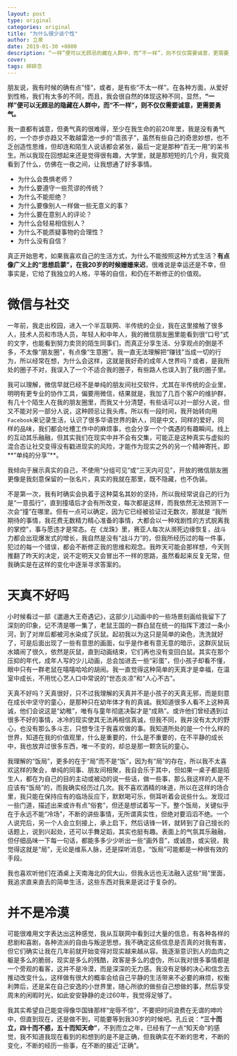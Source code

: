 ```yaml
---
layout: post
type: original
categories: original
title: "为什么很少谈个性"
author: 立泉
date: 2019-01-30 +0800
description: “一样”便可以无顾忌的藏在人群中，而“不一样”，则不仅仅需要诚意，更需要勇气。
cover: 
tags: 碎碎念
---
```


朋友说，我有时候的确有点”怪“，或者，是有些“不太一样”。在各种方面，从爱好到性格，我们有太多的不同，而且，我会很自然的体现这种不同，显然，**“一样”便可以无顾忌的隐藏在人群中，而“不一样”，则不仅仅需要诚意，更需要勇气。**

我一直都有诚意，但勇气真的很难得，至少在我生命的前20年里，我是没有勇气的，一个亦步亦趋又不敢越雷池一步的“乖孩子”，虽然有些自己的奇思妙想，也不乏创造性思维，但却连和陌生人说话都会紧张，最后一定是那种“百无一用”的呆书生。所以我现在回想起来还是觉得很有趣，大学里，就是那短短的几个月，我究竟看到了什么，仿佛在一夜之间，让我想通了好多事情。

* 为什么会畏惧老师？
* 为什么要遵守一些荒谬的传统？
* 为什么不能拒绝？
* 为什么要像别人一样做一些无意义的事？
* 为什么要在意别人的评论？
* 为什么会轻易相信别人？
* 为什么不能质疑事物的合理性？
* 为什么没有自信？

真正开始思考，如果我喜欢自己的生活方式，为什么不能按照这种方式生活？**有点像广义上的“思想启蒙”，在我20岁的时候姗姗来迟**，很难说是幸运还是不幸，但事实是，它给了我独立的人格，平等的自信，和仍在不断修正的价值观。

# 微信与社交

一年前，我走出校园，进入一个半互联网、半传统的企业，我在这里接触了很多人，技术人员和市场人员，年轻人和中年人，我的微信朋友圈里能看到很“口号”式的文字，也能看到努力卖货的陌生同事们，而真正分享生活、分享观点的倒是不多，不太像“朋友圈”，有点像“生意圈”。我一直无法理解把“赚钱”当成一切的行为，所以经常在想，为什么会这样，这就是我好奇的成年人世界吗？或者，是我所处的圈子不对，我误入了一个不适合我的圈子，有些路人也误入到了我的圈子里。

我可以理解，微信早就已经不是单纯的朋友间社交软件，尤其在半传统的企业里，明明有更专业的协作工具，偏要用微信，结果就是，我加了几百个客户的维护群，有几十个陌生人在我的朋友圈里，而我又十分清楚，有些话可以对一部分人说，但又不能对另一部分人说，这种顾忌让我头疼。所以有一段时间，我开始转向用`Facebook`来记录生活，认识了很多华语世界的新人，同是中文，同样的爱好，同样的品味，我们都会吐槽工作中的麻烦事，也会分享一个个偶遇的有趣瞬间。线上的互动其乐融融，但其实我们在现实中并不会有交集，可能正是这种真实与虚拟的混合态让社交变得没有戳进现实的风险，才能作为现实之外的另一个精神寄托，即**“单纯的分享”**。

我倾向于展示真实的自己，不使用“分组可见”或“三天内可见”，开放的微信朋友圈更像是我刻意保留的一张名片，真实的我就在那里，既不隐藏，也不伪装。

不是第一次，我有时确实会执着于这种莫名其妙的坚持，所以我经常说自己的行为是“一意孤行”，直到撞墙后才会有所改变，每次都是这样，而我依然无法预测下一次会“撞”在哪里。但有一点可以确定，因为它已经被验证过无数次，那就是 “我所期待的事情，我花费无数精力精心准备的事情，大都会以一种戏剧性的方式脱离我的掌控”，事与愿违才是常态。在《龙珠》里，赛亚人每次从濒死边缘恢复，战斗力都会出现爆发式的增长，我自然是没有“战斗力”的，但我所经历过的每一件事，犯过的每一个错误，都会不断修正我的思维和观念。我昨天可能会那样想，今天则推翻了昨天的决定，说不定明天又会冒出不一样的思路，虽然看起来反复无常，但我确实是在这样的变化中逐渐寻求答案的。

# 天真不好吗

小时候看过一部《邋遢大王奇遇记》，这部少儿动画中的一些场景刻画给我留下了深刻的印象，记不清是哪一集了，老鼠王国的一群白鼠在统一的指挥下渡过一条小河，到了对岸后都被河水染成了灰鼠。起初我以为这只是简单的染色，洗洗就好了，可是后面出现了一些有意思的画面，似乎是作者有意无意的暗示，这群灰鼠玩水嬉闹了很久，依然是灰鼠，直到动画结束，它们再也没有变回白鼠。其实在那个压抑的年代，成年人写的少儿动画，总会加进去一些“彩蛋”，但小孩子却看不懂，眼中只有一群老鼠在嘻嘻哈哈的胡闹。我一直觉得这种简单的天真才是幸福，在温室中成长，不用忧心艺人口中常说的“世态炎凉”和“人心不古”。

天真不好吗？天真很好，只不过我理解的天真并不是小孩子的天真无邪，而是刻意在成长中坚守的童心，是那种只在幼年体才有的真诚。我知道很多人看不上这种真诚，他们会说这是“幼稚”，唯有与童年彻底决裂才是“成熟”。或许他们曾经遇到过很多不好的事情，冰冷的现实使其无法再相信真诚，但我不同，我并没有太大的野心，也没有那么多斗志，只想专注于我喜欢做的事。我知道所处的是一个什么样的世界，知道在我的价值观里，什么是重要的，什么是不重要的，在不平静的成长中，我也放弃过很多东西，唯一不变的，却总是那一颗贪玩的童心。

我理解的“饭局”，更多的在于“局”而不是“饭”，因为有“局”的存在，所以我不太喜欢这样的聚会，单纯的同事、朋友间相聚，我自会乐于其中，但如果一桌子都是陌生人，都在为自己的目的主动或被动的说一些话，做一些事，那么我这样的人是不应该有“饭局”的，而我确实经历过几次。我不喜欢酒精的味道，所以在这样的场合里，我只能在保持应有的临场反应下，默默喝可乐，侧耳听着会说些什么。发现过一些门道，描述出来或许有点“俗套”，但还是想试着写一下。整个饭局，关键似乎在于永远不能“冷场”，不断的讲些事情，无所谓真实性，但绝对要滔滔不绝。一个人说完后，另一个人会立刻接上，承上启下，然后话锋一转，就转到了自己擅长的话题上，说到兴起处，还可以手舞足蹈，其实也挺有趣。表面上的气氛其乐融融，但仔细品味一下每一句话，都能多多少少听出一些“画外音”，或诚恳，或尖锐，我觉得这就是“局”，无论是维系人脉，还是探听消息，“饭局”可能都是一种很有效的手段。

我也喜欢听他们在酒桌上天南海北的侃大山，但我永远也无法融入这些“局”里面，我追求直来直去的简单生活，这些东西对我来是说过于复杂的。

# 并不是冷漠

可能很难用文字表达出这种感觉，我从互联网中看到过大量的信息，有各种各样的悲剧和喜剧，各种流派的自由与叛逆思想，我不确定这些信息是否真的对我有害，但它们确实让我在几年前就开始变得对现实越来越从容。我逐渐意识到人的血肉之躯是多么的脆弱，现实是多么的残酷，政客是多么的虚伪，所以我对很多事情都是一个旁观的看客，这并不是冷漠，而是深深的无力感。我没有足够的决心和信念去推动改变什么，这样做有很大的概率会给自己平静的生活带来不必要的麻烦，权衡利弊后，还是呆在自己安逸的小世界里，随心所欲的做些自己想做的事，然后享受周末的闲暇时光，如此安安静静的走过60年，我觉得足够了。

我其实希望自己能变得像华国锋那样“宠辱不惊”，不要把时间浪费在无谓的呻吟中，但直到现在，还是做不到，可能要等到我30岁的时候吧。孔丘说：**“三十而立，四十而不惑，五十而知天命”**，不到而立之年，已经有了一点“知天命”的感觉，我不知道我现在看到的和想到的是不是正确，但我确实在不断的思考，不断的变化，不断的经历一些事，在不断的接近“正确”。